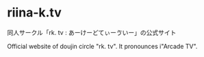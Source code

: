 # riina-k.tv
同人サークル「rk. tv : あーけーどてぃーゔいー」の公式サイト

Official website of doujin circle "rk. tv".
It pronounces i"Arcade TV".
